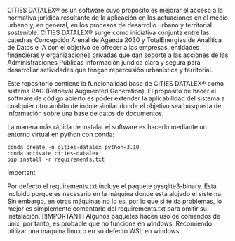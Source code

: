 CITIES DATALEX® es un software cuyo propósito es mejorar el acceso a la normativa jurídica resultante de la aplicación en las actuaciones en el medio urbano y, en general, en los procesos de desarrollo urbano y territorial sostenible. CITIES DATALEX® surge como iniciativa conjunta entre las cátedras Concepción Arenal de Agenda 2030 y TotalEnergies de Analítica de Datos e IA con el objetivo de ofrecer a las empresas, entidades financieras y organizaciones privadas que dan soporte a las acciones de las Administraciones Públicas información jurídica clara y segura para desarrollar actividades que tengan repercusión urbanística y territorial.

Este repositorio contiene la funcionalidad base de CITIES DATALEX® como sistema RAG (Retrieval Augmented Generation). El propósito de hacer el software de código abierto es poder extender la aplicabilidad del sistema a cualquier otro ámbito de índole similar donde el objetivo sea búsqueda de información sobre una base de datos de documentos.

La manera más rápida de instalar el software es hacerlo mediante un entorno virtual en python con conda:

```
conda create -n cities-datalex python=3.10
conda activate cities-datalex
pip install -r requirements.txt
```

>[!IMPORTANT]
>Por defecto el requirements.txt incluye el paquete pysqlite3-binary. Está incluido porque es necesario en la máquina donde está alojado el sistema. Sin embargo, en otras máquinas no lo es, por lo que si te da problemas, lo mejor es simplemente comentarlo del requirements.txt para omitir su instalación.
>[!IMPORTANT]
>Algunos paquetes hacen uso de comandos de unix, por tanto, es probable que no funcione en windows. Recomiendo utilizar una máquina linux o en su defecto WSL en windows.